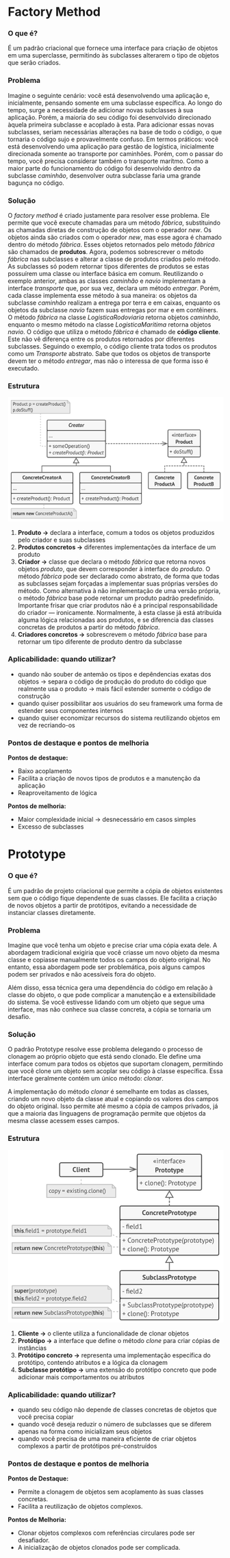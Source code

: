# Factory Method

### O que é?

É um padrão criacional que fornece uma interface para criação de objetos em uma superclasse, permitindo às subclasses alterarem o tipo de objetos que serão criados.

### Problema

Imagine o seguinte cenário: você está desenvolvendo uma aplicação e, inicialmente, pensando somente em uma subclasse específica. Ao longo do tempo, surge a necessidade de adicionar novas subclasses à sua aplicação. Porém, a maioria do seu código foi desenvolvido direcionado àquela primeira subclasse e acoplado à esta. Para adicionar essas novas subclasses, seriam necessárias alterações na base de todo o código, o que tornaria o código sujo e provavelmente confuso.
Em termos práticos: você está desenvolvendo uma aplicação para gestão de logística, inicialmente direcionada somente ao transporte por caminhões. Porém, com o passar do tempo, você precisa considerar também o transporte marítmo. Como a maior parte do funcionamento do código foi desenvolvido dentro da subclasse *caminhão*, desenvolver outra subclasse faria uma grande bagunça no código.

### Solução

O *factory method* é criado justamente para resolver esse problema. Ele permite que você execute chamadas para um método *fábrica*, substituindo as chamadas diretas de construção de objetos com o operador *new*. Os objetos ainda são criados com o operador *new*, mas esse agora é chamado dentro do método *fábrica*. Esses objetos retornados pelo método *fábrica* são chamados de **produtos**. Agora, podemos sobrescrever o método *fábrica* nas subclasses e alterar a classe de produtos criados pelo método. 
As subclasses só podem retornar tipos diferentes de produtos se estas possuírem uma classe ou interface básica em comum. Reutilizando o exemplo anterior, ambas as classes *caminhão* e *navio* implementam a interface *transporte* que, por sua vez, declara um método *entregar*. Porém, cada classe implementa esse método à sua maneira: os objetos da subclasse *caminhão* realizam a entrega por terra e em caixas, enquanto os objetos da subclasse *navio* fazem suas entregas por mar e em contêiners. O método *fábrica* na classe *LogisticaRodoviaria* retorna objetos *caminhão*, enquanto o mesmo método na classe *LogisticaMaritima* retorna objetos *navio*.
O código que utiliza o método *fábrica* é chamado de **código cliente**. Este não vê diferença entre os produtos retornados por diferentes subclasses. Seguindo o exemplo, o código cliente trata todos os produtos como um *Transporte* abstrato. Sabe que todos os objetos de transporte devem ter o método *entregar*, mas não o interessa de que forma isso é executado.

### Estrutura

![alt text](factory_method.png)

1. **Produto →** declara a interface, comum a todos os objetos produzidos pelo criador e suas subclasses
2. **Produtos concretos →** diferentes implementações da interface de um produto
3. **Criador →** classe que declara o método *fábrica* que retorna novos objetos *produto*, que devem corresponder à interface do *produto*. O método *fábrica* pode ser declarado como abstrato, de forma que todas as subclasses sejam forçadas a implementar suas próprias versões do método. Como alternativa à não implementação de uma versão própria, o método *fábrica* base pode retornar um produto padrão predefinido. 
Importante frisar que criar produtos não é a principal responsabilidade do criador — ironicamente. Normalmente, à esta classe já está atribuída alguma lógica relacionadas aos produtos, e se diferencia das classes concretas de produtos a partir do método *fábrica*.
4. **Criadores concretos →** sobrescrevem o método *fábrica* base para retornar um tipo diferente de produto dentro da subclasse

### Aplicabilidade: **quando utilizar?**

- quando não souber de antemão os tipos e depêndencias exatas dos objetos → separa o código de produção do produto do código que realmente usa o produto → mais fácil estender somente o código de construção
- quando quiser possibilitar aos usuários do seu framework uma forma de estender seus componentes internos
- quando quiser economizar recursos do sistema reutilizando objetos em vez de recriando-os

### Pontos de destaque e pontos de melhoria
**Pontos de destaque:** 

- Baixo acoplamento
- Facilita a criação de novos tipos de produtos e a manutenção da aplicação
- Reaproveitamento de lógica

**Pontos de melhoria:**

- Maior complexidade inicial → desnecessário em casos simples
- Excesso de subclasses

# Prototype

### O que é?

É um padrão de projeto criacional que permite a cópia de objetos existentes sem que o código fique dependente de suas classes. Ele facilita a criação de novos objetos a partir de protótipos, evitando a necessidade de instanciar classes diretamente.

### Problema

Imagine que você tenha um objeto e precise criar uma cópia exata dele. A abordagem tradicional exigiria que você criasse um novo objeto da mesma classe e copiasse manualmente todos os campos do objeto original. No entanto, essa abordagem pode ser problemática, pois alguns campos podem ser privados e não acessíveis fora do objeto.

Além disso, essa técnica gera uma dependência do código em relação à classe do objeto, o que pode complicar a manutenção e a extensibilidade do sistema. Se você estivesse lidando com um objeto que segue uma interface, mas não conhece sua classe concreta, a cópia se tornaria um desafio.

### Solução

O padrão Prototype resolve esse problema delegando o processo de clonagem ao próprio objeto que está sendo clonado. Ele define uma interface comum para todos os objetos que suportam clonagem, permitindo que você clone um objeto sem acoplar seu código à classe específica. Essa interface geralmente contém um único método: *clonar*.

A implementação do método *clonar* é semelhante em todas as classes, criando um novo objeto da classe atual e copiando os valores dos campos do objeto original. Isso permite até mesmo a cópia de campos privados, já que a maioria das linguagens de programação permite que objetos da mesma classe acessem esses campos.

### Estrutura

![alt text](prototype.png)

1. **Cliente →** o cliente utiliza a funcionalidade de clonar objetos
2. **Protótipo →** a interface que define o método *clone* para criar cópias de instâncias
3. **Protótipo concreto →** representa uma implementação específica do protótipo, contendo atributos e a lógica da clonagem
4. **Subclasse protótipo →** uma extensão do protótipo concreto que pode adicionar mais comportamentos ou atributos

### Aplicabilidade: **quando utilizar?**

- quando seu código não depende de classes concretas de objetos que você precisa copiar
- quando você deseja reduzir o número de subclasses que se diferem apenas na forma como inicializam seus objetos
- quando você precisa de uma maneira eficiente de criar objetos complexos a partir de protótipos pré-construídos

### Pontos de destaque e pontos de melhoria
**Pontos de Destaque:**

- Permite a clonagem de objetos sem acoplamento às suas classes concretas.
- Facilita a reutilização de objetos complexos.

**Pontos de Melhoria:**

- Clonar objetos complexos com referências circulares pode ser desafiador.
- A inicialização de objetos clonados pode ser complicada.
